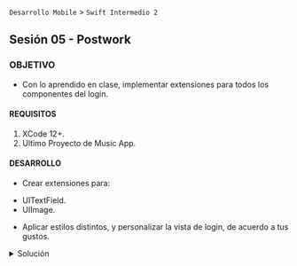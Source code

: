 `Desarrollo Mobile` > `Swift Intermedio 2`

## Sesión 05 - Postwork

### OBJETIVO

- Con lo aprendido en clase, implementar extensiones para todos los componentes del login.

#### REQUISITOS

1. XCode 12+.
2. Ultimo Proyecto de Music App.

#### DESARROLLO

* Crear extensiones para:
- UITextField.
- UIImage.

* Aplicar estilos distintos, y personalizar la vista de login, de acuerdo a tus gustos.

<details>
	<summary>Solución</summary>
	<p> Dejar que el Alumno juegue libremente e implemente los estilos a cada componente a su gusto. </p>
</details>